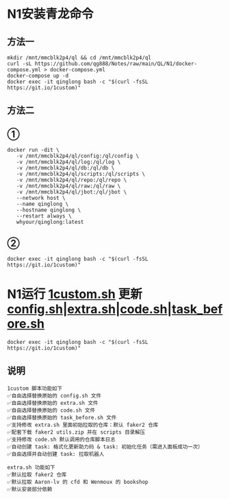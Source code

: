# N1安装青龙命令
## 方法一
```
mkdir /mnt/mmcblk2p4/ql && cd /mnt/mmcblk2p4/ql
curl -sL https://github.com/qg888/Notes/raw/main/QL/N1/docker-compose.yml > docker-compose.yml
docker-compose up -d
docker exec -it qinglong bash -c "$(curl -fsSL https://git.io/1custom)"
```
## 方法二
## ①
```
docker run -dit \
   -v /mnt/mmcblk2p4/ql/config:/ql/config \
   -v /mnt/mmcblk2p4/ql/log:/ql/log \
   -v /mnt/mmcblk2p4/ql/db:/ql/db \
   -v /mnt/mmcblk2p4/ql/scripts:/ql/scripts \
   -v /mnt/mmcblk2p4/ql/repo:/ql/repo \
   -v /mnt/mmcblk2p4/ql/raw:/ql/raw \
   -v /mnt/mmcblk2p4/ql/jbot:/ql/jbot \
   --network host \
   --name qinglong \
   --hostname qinglong \
   --restart always \
   whyour/qinglong:latest
```
## ②
```
docker exec -it qinglong bash -c "$(curl -fsSL https://git.io/1custom)"
```

# N1运行  [1custom.sh](https://raw.githubusercontent.com/Oreomeow/VIP/main/Scripts/sh/1custom.sh)  更新[config.sh](https://raw.githubusercontent.com/Oreomeow/VIP/main/Conf/Qinglong/config.sample.sh)|[extra.sh](https://raw.githubusercontent.com/Oreomeow/VIP/main/Tasks/qlrepo/extra.sh)|[code.sh](https://raw.githubusercontent.com/Oreomeow/VIP/main/Scripts/sh/Helpcode2.8/code.sh)|[task_before.sh](https://raw.githubusercontent.com/Oreomeow/VIP/main/Scripts/sh/Helpcode2.8/task_before.sh)
```
docker exec -it qinglong bash -c "$(curl -fsSL https://git.io/1custom)"
```

## 说明
```
1custom 脚本功能如下
✅自由选择替换原始的 config.sh 文件
✅自由选择替换原始的 extra.sh 文件
✅自由选择替换原始的 code.sh 文件
✅自由选择替换原始的 task_before.sh 文件
✅支持修改 extra.sh 里面初始拉取的仓库：默认 faker2 仓库
✅配套下载 faker2 utils.zip 并在 scripts 目录解压
✅支持修改 code.sh 默认调用的仓库脚本日志
✅自动创建 task: 格式化更新助力码 & task: 初始化任务（需进入面板成功一次）
✅自由选择并自动创建 task: 拉取机器人

extra.sh 功能如下
✅默认拉取 faker2 仓库
✅默认拉取 Aaron-lv 的 cfd 和 Wenmoux 的 bookshop
✅默认安装部分依赖
```
